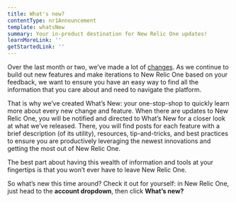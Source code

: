 ```yaml
---
title: What's new?
contentType: nr1Announcement
template: whatsNew
summary: Your in-product destination for New Relic One updates!
learnMoreLink: ''
getStartedLink: ''
---
```


Over the last month or two, we’ve made a lot of [changes](https://blog.newrelic.com/product-news/reimagined-new-relic-one-experience/). As we continue to build out new features and make iterations to New Relic One based on your feedback, we want to ensure you have an easy way to find all the information that you care about and need to navigate the platform.

That is why we’ve created What’s New: your one-stop-shop to quickly learn more about every new change and feature. When there are updates to New Relic One, you will be notified and directed to What’s New for a closer look at what we’ve released. There, you will find posts for each feature with a brief description (of its utility), resources, tip-and-tricks, and best practices to ensure you are productively leveraging the newest innovations and getting the most out of New Relic One.

The best part about having this wealth of information and tools at your fingertips is that you won’t ever have to leave New Relic One.

So what’s new this time around? Check it out for yourself: in New Relic One, just head to the **account dropdown**, then click **What’s new?**